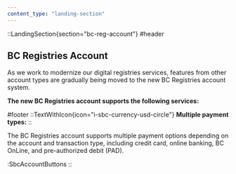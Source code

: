 ```yaml
---
content_type: "landing-section"
---
```


::LandingSection{section="bc-reg-account"}
#header
## BC Registries Account

As we work to modernize our digital registries services, features from other account types are gradually being moved to the new BC Registries account system.

**The new BC Registries account supports the following services:**

#footer
::TextWithIcon{icon="i-sbc-currency-usd-circle"}
**Multiple payment types:**
::

The BC Registries account supports multiple payment options depending on the account and transaction type, including credit card, online banking, BC OnLine, and pre-authorized debit (PAD).

<!--[Learn more about applicable product fees](/product-fees){target="_blank" class="prose"} disable until pricelist ready-->

:SbcAccountButtons
::
